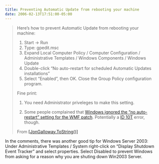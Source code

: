 ```yaml
---
title: Preventing Automatic Update from rebooting your machine
date: 2006-02-13T17:51:00-05:00
---
```

> Here&#8217;s how to prevent Automatic Update from rebooting your machine:
> 
> </p> 
> 
>   1. Start -> Run 
>   2. Type: gpedit.msc 
>   3. Expand Local Computer Policy / Computer Configuration / Administrative Templates / Windows Components / Windows Update 
>   4. Double-click &#8220;No auto-restart for scheduled Automatic Updates installations&#8221; 
>   5. Select &#8220;Enabled&#8221;, then OK. Close the Group Policy configuration  
>     program.
> 
> Fine print: 
> 
> </p> 
> 
>   1. You need Administrator priveleges to make this setting.
> 
> 
>   2. Some people complained that [Windows ignored the &#8220;no auto-restart&#8221; setting for the WMF patch](http://www.emailbattles.com/archive/battles/vuln_aacfhddccc_de/). Potentially a [ID 10T](http://en.wikipedia.org/wiki/Id10t) error, though. 
> 
> From [[JonGalloway.ToString()]](http://weblogs.asp.net/jgalloway/archive/2006/02/11/438009.aspx "[tip] Prevent Windows Automatic Updates from rebooting your computer")

In the comments, there was another good tip for Windows Server 2003: Under Administrative Templates / System right-click on &#8220;Display Shutdown Event Tracker&#8221; and select properties. Select Disabled to prevent Windows from asking for a reason why you are shuting down Win2003 Server.
